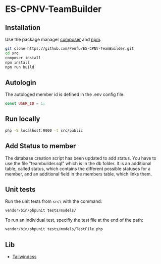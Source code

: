 # ES-CPNV-TeamBuilder

## Installation

Use the package manager [composer](https://getcomposer.org/download/) and [npm](https://www.npmjs.com/).

```bash
git clone https://github.com/Penfu/ES-CPNV-TeamBuilder.git
cd src
composer install
npm install
npm run build
```

## Autologin

The autologed member id is defined in the .env config file.

```php
const USER_ID = 1;
```

## Run locally

```bash
php -S localhost:9000 -t src/public
```

## Add Status to member

The database creation script has been updated to add status.
You have to use the file "teambuilder.sql" which is in the db folder.
It is an additional table, called status, which contains the different possible statuses for a member, and an
additional field in the members table, which links them.

## Unit tests

Run the unit tests from `src\` with the command:

```bash
vendor/bin/phpunit tests/models/
```

To run an individual test, specifiy the test file at the end of the path:

```bash
vendor/bin/phpunit tests/models/TestFile.php
```

## Lib

- [Tailwindcss](https://tailwindcss.com/)

